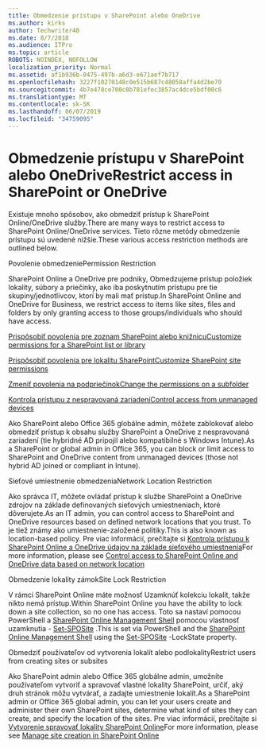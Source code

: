 ```yaml
---
title: Obmedzenie prístupu v SharePoint alebo OneDrive
ms.author: kirks
author: Techwriter40
ms.date: 8/7/2018
ms.audience: ITPro
ms.topic: article
ROBOTS: NOINDEX, NOFOLLOW
localization_priority: Normal
ms.assetid: af1b936b-0475-497b-a6d3-e671aef7b717
ms.openlocfilehash: 3227f10270148c0e515b687c48058affa4d2be70
ms.sourcegitcommit: 4b7e478ce700c0b781efec3857ac4dce5bdf00c6
ms.translationtype: MT
ms.contentlocale: sk-SK
ms.lasthandoff: 06/07/2019
ms.locfileid: "34759095"
---
```

# <a name="restrict-access-in-sharepoint-or-onedrive"></a><span data-ttu-id="7ff0b-102">Obmedzenie prístupu v SharePoint alebo OneDrive</span><span class="sxs-lookup"><span data-stu-id="7ff0b-102">Restrict access in SharePoint or OneDrive</span></span>

<span data-ttu-id="7ff0b-103">Existuje mnoho spôsobov, ako obmedziť prístup k SharePoint Online/OneDrive služby.</span><span class="sxs-lookup"><span data-stu-id="7ff0b-103">There are many ways to restrict access to SharePoint Online/OneDrive services.</span></span> <span data-ttu-id="7ff0b-104">Tieto rôzne metódy obmedzenie prístupu sú uvedené nižšie.</span><span class="sxs-lookup"><span data-stu-id="7ff0b-104">These various access restriction methods are outlined below.</span></span> 

<span data-ttu-id="7ff0b-105">Povolenie obmedzenie</span><span class="sxs-lookup"><span data-stu-id="7ff0b-105">Permission Restriction</span></span>

<span data-ttu-id="7ff0b-106">SharePoint Online a OneDrive pre podniky, Obmedzujeme prístup položiek lokality, súbory a priečinky, ako iba poskytnutím prístupu pre tie skupiny/jednotlivcov, ktorí by mali mať prístup.</span><span class="sxs-lookup"><span data-stu-id="7ff0b-106">In SharePoint Online and OneDrive for Business, we restrict access to items like sites, files and folders by only granting access to those groups/individuals who should have access.</span></span>

[<span data-ttu-id="7ff0b-107">Prispôsobiť povolenia pre zoznam SharePoint alebo knižnicu</span><span class="sxs-lookup"><span data-stu-id="7ff0b-107">Customize permissions for a SharePoint list or library</span></span>](https://support.office.com/article/Customize-permissions-for-a-SharePoint-list-or-library-02d770f3-59eb-4910-a608-5f84cc297782)

[<span data-ttu-id="7ff0b-108">Prispôsobiť povolenia pre lokalitu SharePoint</span><span class="sxs-lookup"><span data-stu-id="7ff0b-108">Customize SharePoint site permissions</span></span>](https://docs.microsoft.com/sharepoint/customize-sharepoint-site-permissions)

[<span data-ttu-id="7ff0b-109">Zmeniť povolenia na podpriečinok</span><span class="sxs-lookup"><span data-stu-id="7ff0b-109">Change the permissions on a subfolder</span></span>](https://support.office.com/article/Change-the-permissions-on-a-subfolder-5427BD7C-F20A-4F75-8CF2-5359DD45A1A6)

[<span data-ttu-id="7ff0b-110">Kontrola prístupu z nespravovaná zariadení</span><span class="sxs-lookup"><span data-stu-id="7ff0b-110">Control access from unmanaged devices</span></span>](https://docs.microsoft.com/sharepoint/control-access-from-unmanaged-devices)

<span data-ttu-id="7ff0b-111">Ako SharePoint alebo Office 365 globálne admin, môžete zablokovať alebo obmedziť prístup k obsahu služby SharePoint a OneDrive z nespravovaná zariadení (tie hybridné AD pripojil alebo kompatibilné s Windows Intune).</span><span class="sxs-lookup"><span data-stu-id="7ff0b-111">As a SharePoint or global admin in Office 365, you can block or limit access to SharePoint and OneDrive content from unmanaged devices (those not hybrid AD joined or compliant in Intune).</span></span>

<span data-ttu-id="7ff0b-112">Sieťové umiestnenie obmedzenia</span><span class="sxs-lookup"><span data-stu-id="7ff0b-112">Network Location Restriction</span></span>

<span data-ttu-id="7ff0b-113">Ako správca IT, môžete ovládať prístup k službe SharePoint a OneDrive zdrojov na základe definovaných sieťových umiestneniach, ktoré dôverujete.</span><span class="sxs-lookup"><span data-stu-id="7ff0b-113">As an IT admin, you can control access to SharePoint and OneDrive resources based on defined network locations that you trust.</span></span> <span data-ttu-id="7ff0b-114">To je tiež známy ako umiestnenie-založené politiky.</span><span class="sxs-lookup"><span data-stu-id="7ff0b-114">This is also known as location-based policy.</span></span> <span data-ttu-id="7ff0b-115">Pre viac informácií, prečítajte si [Kontrola prístupu k SharePoint Online a OneDrive údajov na základe sieťového umiestnenia](https://docs.microsoft.com/sharepoint/control-access-based-on-network-location)</span><span class="sxs-lookup"><span data-stu-id="7ff0b-115">For more information, please see [Control access to SharePoint Online and OneDrive data based on network location](https://docs.microsoft.com/sharepoint/control-access-based-on-network-location)</span></span>

<span data-ttu-id="7ff0b-116">Obmedzenie lokality zámok</span><span class="sxs-lookup"><span data-stu-id="7ff0b-116">Site Lock Restriction</span></span> 

<span data-ttu-id="7ff0b-117">V rámci SharePoint Online máte možnosť Uzamknúť kolekciu lokalít, takže nikto nemá prístup.</span><span class="sxs-lookup"><span data-stu-id="7ff0b-117">Within SharePoint Online you have the ability to lock down a site collection, so no one has access.</span></span> <span data-ttu-id="7ff0b-118">Toto sa nastaví pomocou PowerShell a [SharePoint Online Management Shell](https://docs.microsoft.com/powershell/sharepoint/sharepoint-online/connect-sharepoint-online?view=sharepoint-ps) pomocou vlastnosť uzamknutia - [Set-SPOSite](https://docs.microsoft.com/powershell/module/sharepoint-online/set-sposite?view=sharepoint-ps) .</span><span class="sxs-lookup"><span data-stu-id="7ff0b-118">This is set via PowerShell and the [SharePoint Online Management Shell](https://docs.microsoft.com/powershell/sharepoint/sharepoint-online/connect-sharepoint-online?view=sharepoint-ps) using the [Set-SPOSite](https://docs.microsoft.com/powershell/module/sharepoint-online/set-sposite?view=sharepoint-ps) -LockState property.</span></span>

<span data-ttu-id="7ff0b-119">Obmedziť používateľov od vytvorenia lokalít alebo podlokality</span><span class="sxs-lookup"><span data-stu-id="7ff0b-119">Restrict users from creating sites or subsites</span></span>

<span data-ttu-id="7ff0b-120">Ako SharePoint admin alebo Office 365 globálne admin, umožníte používateľom vytvoriť a spravovať vlastné lokality SharePoint, určiť, aký druh stránok môžu vytvárať, a zadajte umiestnenie lokalít.</span><span class="sxs-lookup"><span data-stu-id="7ff0b-120">As a SharePoint admin or Office 365 global admin, you can let your users create and administer their own SharePoint sites, determine what kind of sites they can create, and specify the location of the sites.</span></span> <span data-ttu-id="7ff0b-121">Pre viac informácií, prečítajte si [Vytvorenie spravovať lokality SharePoint Online](https://docs.microsoft.com/sharepoint/manage-site-creation)</span><span class="sxs-lookup"><span data-stu-id="7ff0b-121">For more information, please see [Manage site creation in SharePoint Online](https://docs.microsoft.com/sharepoint/manage-site-creation)</span></span>

